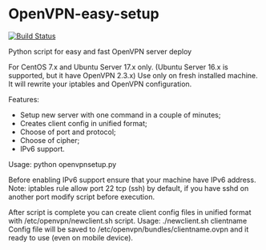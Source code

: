 # OpenVPN-easy-setup
[![Build Status](https://travis-ci.org/prsly/OpenVPN-easy-setup.svg?branch=python)](https://travis-ci.org/prsly/OpenVPN-easy-setup)

Python script for easy and fast OpenVPN server deploy

For CentOS 7.x and Ubuntu Server 17.x only. (Ubuntu Server 16.x is supported, but it have OpenVPN 2.3.x)
Use only on fresh installed machine. It will rewrite your iptables and OpenVPN configuration.

Features:
- Setup new server with one command in a couple of minutes;
- Creates client config in unified format;
- Choose of port and protocol;
- Choose of cipher;
- IPv6 support.

Usage: python openvpnsetup.py

Before enabling IPv6 support ensure that your machine have IPv6 address.
Note: iptables rule allow port 22 tcp (ssh) by default, if you have sshd on another port modify script before execution.

After script is complete you can create client config files in unified format with /etc/openvpn/newclient.sh script.
Usage: ./newclient.sh clientname
Config file will be saved to /etc/openvpn/bundles/clientname.ovpn and it ready to use (even on mobile device).
